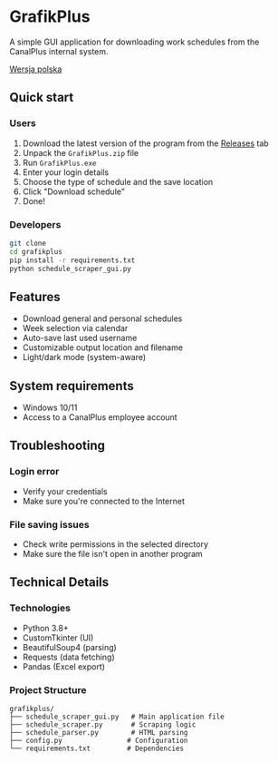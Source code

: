 # GrafikPlus

A simple GUI application for downloading work schedules from the CanalPlus internal system.

[Wersja polska](README.md)

## Quick start

### Users
1. Download the latest version of the program from the [Releases](../../releases) tab
2. Unpack the `GrafikPlus.zip` file
3. Run `GrafikPlus.exe`
4. Enter your login details
5. Choose the type of schedule and the save location
6. Click "Download schedule"
7. Done!

### Developers
```bash
git clone
cd grafikplus
pip install -r requirements.txt
python schedule_scraper_gui.py
```

## Features
- Download general and personal schedules
- Week selection via calendar
- Auto-save last used username
- Customizable output location and filename
- Light/dark mode (system-aware)

## System requirements
- Windows 10/11
- Access to a CanalPlus employee account

## Troubleshooting

### Login error
- Verify your credentials
- Make sure you're connected to the Internet

### File saving issues
- Check write permissions in the selected directory
- Make sure the file isn't open in another program

## Technical Details

### Technologies
- Python 3.8+
- CustomTkinter (UI)
- BeautifulSoup4 (parsing)
- Requests (data fetching)
- Pandas (Excel export)

### Project Structure
```
grafikplus/
├── schedule_scraper_gui.py   # Main application file
├── schedule_scraper.py       # Scraping logic
├── schedule_parser.py        # HTML parsing
├── config.py                # Configuration
└── requirements.txt         # Dependencies
```